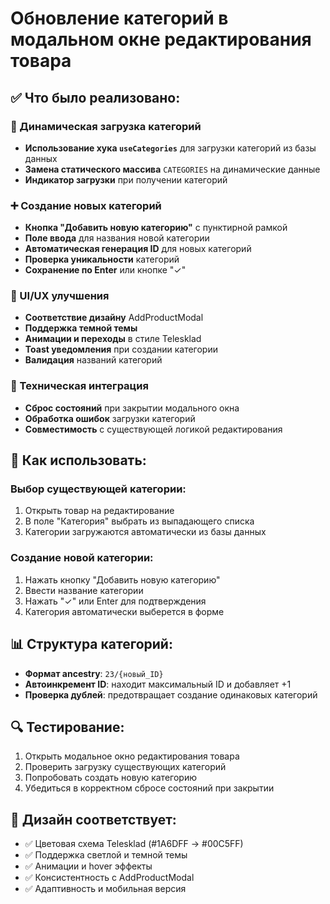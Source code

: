 # Обновление категорий в модальном окне редактирования товара

## ✅ Что было реализовано:

### 🔄 Динамическая загрузка категорий
- **Использование хука `useCategories`** для загрузки категорий из базы данных
- **Замена статического массива** `CATEGORIES` на динамические данные
- **Индикатор загрузки** при получении категорий

### ➕ Создание новых категорий
- **Кнопка "Добавить новую категорию"** с пунктирной рамкой
- **Поле ввода** для названия новой категории
- **Автоматическая генерация ID** для новых категорий
- **Проверка уникальности** категорий
- **Сохранение по Enter** или кнопке "✓"

### 🎨 UI/UX улучшения
- **Соответствие дизайну** AddProductModal
- **Поддержка темной темы** 
- **Анимации и переходы** в стиле Telesklad
- **Toast уведомления** при создании категории
- **Валидация** названий категорий

### 🔧 Техническая интеграция
- **Сброс состояний** при закрытии модального окна
- **Обработка ошибок** загрузки категорий
- **Совместимость** с существующей логикой редактирования

## 🎯 Как использовать:

### Выбор существующей категории:
1. Открыть товар на редактирование
2. В поле "Категория" выбрать из выпадающего списка
3. Категории загружаются автоматически из базы данных

### Создание новой категории:
1. Нажать кнопку "Добавить новую категорию"
2. Ввести название категории
3. Нажать "✓" или Enter для подтверждения
4. Категория автоматически выберется в форме

## 📊 Структура категорий:
- **Формат ancestry**: `23/{новый_ID}`
- **Автоинкремент ID**: находит максимальный ID и добавляет +1
- **Проверка дублей**: предотвращает создание одинаковых категорий

## 🔍 Тестирование:
1. Открыть модальное окно редактирования товара
2. Проверить загрузку существующих категорий
3. Попробовать создать новую категорию
4. Убедиться в корректном сбросе состояний при закрытии

## 🎨 Дизайн соответствует:
- ✅ Цветовая схема Telesklad (#1A6DFF → #00C5FF)
- ✅ Поддержка светлой и темной темы
- ✅ Анимации и hover эффекты
- ✅ Консистентность с AddProductModal
- ✅ Адаптивность и мобильная версия 
